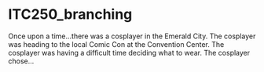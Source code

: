 # ITC250_branching

Once upon a time...there was a cosplayer in the Emerald City. The cosplayer was heading to the local Comic Con at the Convention Center. The cosplayer was having a difficult time deciding what to wear. The cosplayer chose...


